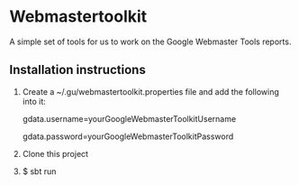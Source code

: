# Webmastertoolkit

A simple set of tools for us to work on the Google Webmaster Tools reports.

## Installation instructions
1. Create a ~/.gu/webmastertoolkit.properties file and add the following into it:

    gdata.username=yourGoogleWebmasterToolkitUsername

    gdata.password=yourGoogleWebmasterToolkitPassword


1. Clone this project
1. $ sbt run